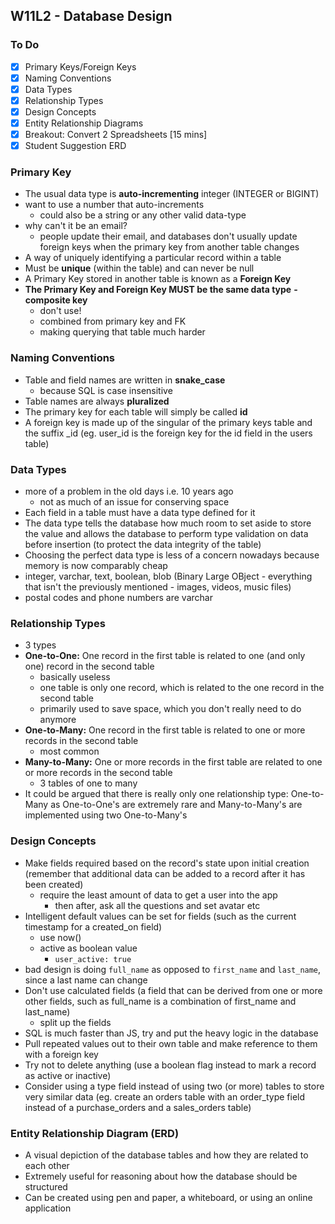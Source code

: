 ## W11L2 - Database Design

### To Do

- [x] Primary Keys/Foreign Keys
- [x] Naming Conventions
- [x] Data Types
- [x] Relationship Types
- [x] Design Concepts
- [x] Entity Relationship Diagrams
- [x] Breakout: Convert 2 Spreadsheets [15 mins]
- [x] Student Suggestion ERD

### Primary Key
- The usual data type is **auto-incrementing** integer (INTEGER or BIGINT)
- want to use a number that auto-increments
  - could also be a string or any other valid data-type
- why can't it be an email?
  - people update their email, and databases don't usually update foreign keys when the primary key from another table changes
- A way of uniquely identifying a particular record within a table
- Must be **unique** (within the table) and can never be null
- A Primary Key stored in another table is known as a **Foreign Key**
- **The Primary Key and Foreign Key MUST be the same data type**
**- composite key**
  - don't use!
  - combined from primary key and FK
  - making querying that table much harder


### Naming Conventions
- Table and field names are written in **snake_case**
  - because SQL is case insensitive
- Table names are always **pluralized**
- The primary key for each table will simply be called **id**
- A foreign key is made up of the singular of the primary keys table and the suffix _id (eg. user_id is the foreign key for the id field in the users table)

### Data Types
- more of a problem in the old days i.e. 10 years ago
  - not as much of an issue for conserving space
- Each field in a table must have a data type defined for it
- The data type tells the database how much room to set aside to store the value and allows the database to perform type validation on data before insertion (to protect the data integrity of the table)
- Choosing the perfect data type is less of a concern nowadays because memory is now comparably cheap
- integer, varchar, text, boolean, blob (Binary Large OBject - everything that isn't the previously mentioned - images, videos, music files)
- postal codes and phone numbers are varchar

### Relationship Types
- 3 types
- **One-to-One:** One record in the first table is related to one (and only one) record in the second table
  - basically useless
  - one table is only one record, which is related to the one record in the second table
  - primarily used to save space, which you don't really need to do anymore
- **One-to-Many:** One record in the first table is related to one or more records in the second table
  - most common
- **Many-to-Many:** One or more records in the first table are related to one or more records in the second table
  - 3 tables of one to many
- It could be argued that there is really only one relationship type: One-to-Many as One-to-One's are extremely rare and Many-to-Many's are implemented using two One-to-Many's

### Design Concepts
- Make fields required based on the record's state upon initial creation (remember that additional data can be added to a record after it has been created)
  - require the least amount of data to get a user into the app
    - then after, ask all the questions and set avatar etc
- Intelligent default values can be set for fields (such as the current timestamp for a created_on field)
  - use now()
  - active as boolean value
    - `user_active: true`
- bad design is doing `full_name` as opposed to `first_name` and `last_name`, since a last name can change
- Don't use calculated fields (a field that can be derived from one or more other fields, such as full_name is a combination of first_name and last_name)
  - split up the fields
- SQL is much faster than JS, try and put the heavy logic in the database
- Pull repeated values out to their own table and make reference to them with a foreign key
- Try not to delete anything (use a boolean flag instead to mark a record as active or inactive)
- Consider using a type field instead of using two (or more) tables to store very similar data (eg. create an orders table with an order_type field instead of a purchase_orders and a sales_orders table)

### Entity Relationship Diagram (ERD)
- A visual depiction of the database tables and how they are related to each other
- Extremely useful for reasoning about how the database should be structured
- Can be created using pen and paper, a whiteboard, or using an online application